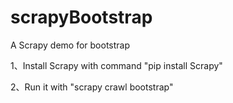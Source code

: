 # scrapyBootstrap
A Scrapy demo for bootstrap 

1、Install Scrapy with command "pip install Scrapy"

2、Run it with "scrapy crawl bootstrap"
